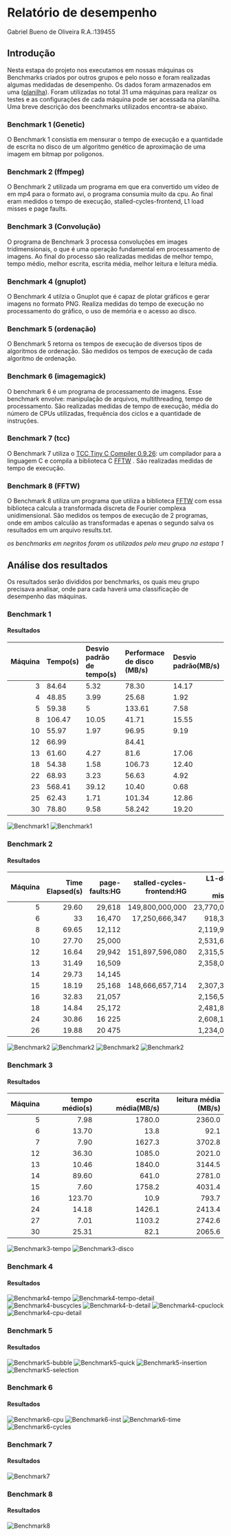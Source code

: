 # Relatório de desempenho 
Gabriel Bueno de Oliveira R.A.:139455

## Introdução
Nesta estapa do projeto nos executamos em nossas máquinas os Benchmarks criados por outros grupos e pelo nosso e foram realizadas algumas medidadas de desempenho. Os dados foram armazenados em uma ([planilha]). Foram utilizadas no total 31 uma máquinas para realizar os testes e as configurações de cada máquina pode ser acessada na planilha. Uma breve descrição dos beenchmarks utilizados encontra-se abaixo.

### **Benchmark 1 (Genetic)**
O Benchmark 1 consistia em mensurar o tempo de execução e a quantidade de escrita no disco de um algoritmo genético de aproximação de uma imagem em bitmap por poligonos.

### **Benchmark 2 (ffmpeg)**
O Benchmark 2 utilizada um programa em que era convertido um vídeo de em mp4 para o formato avi, o programa consumia muito da cpu. Ao final eram medidos o tempo de execução, stalled-cycles-frontend, L1 load misses e page faults.

### **Benchmark 3 (Convolução)**
O programa de Benchmark 3 processa convoluções em images tridimensionais, o que é uma operação fundamental em processamento de imagens. Ao final do processo são realizadas medidas de melhor tempo, tempo médio, melhor escrita, escrita média, melhor leitura e leitura média.

### Benchmark 4 (gnuplot)
O Benchmark 4 utilzia o Gnuplot que é capaz de plotar gráficos e gerar imagens no formato PNG. Realiza medidas do tempo de execução no processamento do gráfico, o uso de memória e o acesso ao disco.

### Benchmark 5 (ordenação)
O Benchmark 5 retorna os tempos de execução de diversos tipos de algoritmos de ordenação. São medidos os tempos de execução de cada algoritmo de ordenação.

### Benchmark 6 (imagemagick)
O benchmark 6 é um programa de processamento de imagens. Esse benchmark envolve: manipulação de arquivos, multithreading, tempo de processamento. São realizadas medidas de tempo de execução, média do número de CPUs utilizadas, frequência dos ciclos e a quantidade de instruções.

### Benchmark 7 (tcc)
O Benchmark 7 utiliza o [TCC Tiny C Compiler 0.9.26]: um compilador para a linguagem C e compila a biblioteca C [FFTW] . São realizadas medidas de tempo de execução.

### Benchmark 8 (FFTW)
O Benchmark 8 utiliza um programa que utiliza a biblioteca [FFTW] com essa biblioteca calcula a transformada discreta de Fourier complexa unidimensional. São medidos os tempos de execução de 2 programas, onde em ambos calculão as transformadas e apenas o segundo salva os resultados em um arquivo results.txt.

 *os benchmarks em negritos foram os utilizados pelo meu grupo  na estapa 1*
 
## Análise dos resultados
Os resultados serão divididos por benchmarks, os quais meu grupo precisava analisar, onde para cada haverá uma classificação de desempenho das máquinas.
### Benchmark 1
#### Resultados
|Máquina|Tempo(s)|Desvio padrão de tempo(s)|Performace de disco (MB/s)|Desvio padrão(MB/s)|
|-------:|:---------|:---------------|:-------|:------------------------|
|3|84.64|5.32|78.30|14.17|
|4|48.85|3.99|25.68|1.92|
|5|59.38|5|133.61|7.58|
|8|106.47|10.05|41.71|15.55|
|10|55.97|1.97|96.95|9.19|
|12|66.99||84.41||	
|13|61.60|4.27|81.6|17.06|
|18|54.38|1.58|106.73|12.40|
|22|68.93|3.23|56.63|4.92|
|23|568.41|39.12|10.40|0.68|
|25|62.43|1.71|101.34|12.86|
|30|78.80|9.58|58.242|19.20|

![Benchmark1](/trabalho1/graficos/Genetic-Tempo.png "Fig 1")
![Benchmark1](/trabalho1/graficos/Genetic-Disco.png "Fig 2")

### Benchmark 2
#### Resultados
Máquina|	Time Elapsed(s)|	page-faults:HG|	stalled-cycles-frontend:HG|	L1-dcache-load-misses:HG|
|---:|----:|----:|---:|----:|
|5|	29.60|	29,618|	149,800,000,000	|23,770,000,000|
|6|	33|	16,470	|17,250,666,347|	918,315,918|
|8|	69.65|	12,112|	|2,119,978,252|
|10|	27.70|	25,000|		|2,531,634,416|
|12|	16.64|	29,942|	151,897,596,080	|2,315,532,150|
|13|	31.49|	16,509|		|2,358,000,000|
|14|	29.73|	14,145|		|||
|15|	18.19|	25,168|	148,666,657,714|	2,307,322,153|
|16|	32.83|	21,057|		|2,156,530,201|
|18|	14.84|	25,172|		|2,481,891,508|
|24|	30.86|	16 225|		|2,608,186,738|
|26|	19.88|	20 475|		|1,234,062,095|

![Benchmark2](/trabalho1/graficos/ffmpeg_time.png "Fig 3")
![Benchmark2](/trabalho1/graficos/ffmpeg_pagefaults.png "Fig 4")
![Benchmark2](/trabalho1/graficos/ffmpeg_cachemisses.png "Fig 5")
![Benchmark2](/trabalho1/graficos/ffmpeg_stalledcycles.png "Fig 6")

### Benchmark 3
#### Resultados
|Máquina|tempo médio(s)|escrita média(MB/s)|leitura média (MB/s)|
|------:|-------------:|------------------:|-------------------:|
|5|	7.98|	1780.0|	2360.0|
|6|	13.70|	13.8|	92.1|
|7|	7.90|	1627.3|	3702.8|
|12|	36.30|	1085.0|	2021.0|
|13|	10.46|	1840.0|	3144.5|
|14|	89.60|	641.0|	2781.0|
|15|	7.60|	1758.2|	4031.4|
|16|	123.70|	10.9|	793.7|
|24|	14.18|	1426.1|	2413.4|
|27|	7.01|	1103.2|	2742.6|
|30|	25.31|	82.1|	2065.6|

![Benchmark3-tempo](/trabalho1/graficos/convolucao_tempo.png "Fig 7")
![Benchmark3-disco](/trabalho1/graficos/convolucao__disco.png "Fig 8")


### Benchmark 4
#### Resultados
![Benchmark4-tempo](/trabalho1/graficos/gnuplot_tempo.png "Fig 9")
![Benchmark4-tempo-detail](/trabalho1/graficos/gnuplot_tempo_detail.png "Fig 10")
![Benchmark4-buscycles](/trabalho1/graficos/gnuplot_buscycles.png "Fig 11")
![Benchmark4-b-detail](/trabalho1/graficos/gnuplot_buscycles_detail.png "Fig 12")
![Benchmark4-cpuclock](/trabalho1/graficos/gnuplot_cpuclock.png "Fig 13")
![Benchmark4-cpu-detail](/trabalho1/graficos/gnuplot_cpuclock_detail.png "Fig 14")

### Benchmark 5
#### Resultados
![Benchmark5-bubble](/trabalho1/graficos/ordenacao_bubble.png "Fig 15")
![Benchmark5-quick](/trabalho1/graficos/ordenacao_quick.png "Fig 16")
![Benchmark5-insertion](/trabalho1/graficos/ordenacao_insertion.png "Fig 17")
![Benchmark5-selection](/trabalho1/graficos/ordenacao_selection.png "Fig 18")

### Benchmark 6
#### Resultados
![Benchmark6-cpu](/trabalho1/trabalho1/graficos/Benchmark6-cpus.png "Fig 19")
![Benchmark6-inst](/trabalho1/graficos/Benchmark6-inst.png "Fig 20")
![Benchmark6-time](/trabalho1/graficos/Benchmark6-time.png "Fig 21")
![Benchmark6-cycles](/trabalho1/graficos/Benchmark6-cycles.png "Fig 22")

### Benchmark 7
#### Resultados
![Benchmark7](/trabalho1/graficos/Benchmark7.png "Fig 23")

### Benchmark 8
#### Resultados
![Benchmark8](/trabalho1/graficos/Benchmark8.png "Fig 24")


 [FFTW]: <http://www.fftw.org/>
 [TCC Tiny C Compiler 0.9.26]: <http//bellard.org/tcc/>
 [planilha]: <https://docs.google.com/spreadsheets/d/1c9JP7p0yYadZqwHrJEReNS8knAeSaMRDabaCDr-fwjg/edit#gid=0>
 


